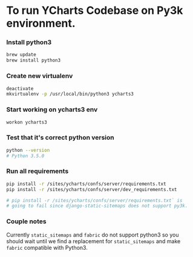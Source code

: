 # To run YCharts Codebase on Py3k environment.

### Install python3
```bash
brew update
brew install python3
```

### Create new virtualenv
```bash
deactivate
mkvirtualenv -p /usr/local/bin/python3 ycharts3
```

### Start working on ycharts3 env
```bash
workon ycharts3
```

### Test that it's correct python version
```bash
python --version
# Python 3.5.0
```

### Run all requirements
```bash
pip install -r /sites/ycharts/confs/server/requirements.txt
pip install -r /sites/ycharts/confs/server/dev_requirements.txt

# pip install -r /sites/ycharts/confs/server/requirements.txt` is 
# going to fail since django-static-sitemaps does not support py3k.
```



### Couple notes
Currently `static_sitemaps` and `fabric` do not support python3 so
you should wait until we find a replacement for `static_sitemaps` and make `fabric`
compatible with Python3.